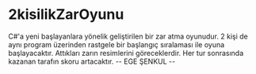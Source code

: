 # 2kisilikZarOyunu
C#'a yeni başlayanlara yönelik geliştirilen bir zar atma oyunudur. 2 kişi de aynı program üzerinden rastgele bir başlangıç sıralaması ile oyuna başlayacaktır. Attıkları zarın resimlerini göreceklerdir. Her tur sonrasında kazanan tarafın skoru artacaktır.
-- EGE ŞENKUL --
